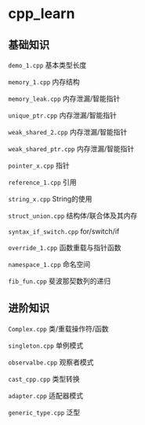 # cpp_learn

## 基础知识

`demo_1.cpp` 基本类型长度

`memory_1.cpp` 内存结构

`memory_leak.cpp` 内存泄漏/智能指针

`unique_ptr.cpp` 内存泄漏/智能指针

`weak_shared_2.cpp` 内存泄漏/智能指针

`weak_shared_ptr.cpp` 内存泄漏/智能指针

`pointer_x.cpp`  指针

`reference_1.cpp`  引用

`string_x.cpp`  String的使用

`struct_union.cpp` 结构体/联合体及其内存

`syntax_if_switch.cpp`  for/switch/if

`override_1.cpp` 函数重载与指针函数

`namespace_1.cpp`  命名空间

`fib_fun.cpp`  斐波那契数列的递归

## 进阶知识

`Complex.cpp` 类/重载操作符/函数

`singleton.cpp` 单例模式

`observalbe.cpp` 观察者模式

`cast_cpp.cpp` 类型转换

`adapter.cpp`  适配器模式

`generic_type.cpp`  泛型